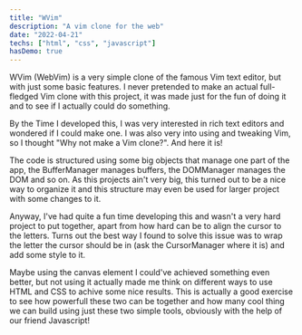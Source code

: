 ```yaml
---
title: "WVim"
description: "A vim clone for the web"
date: "2022-04-21"
techs: ["html", "css", "javascript"]
hasDemo: true
---
```

WVim (WebVim) is a very simple clone of the famous Vim text editor, but with just some basic features. I never pretended to make an actual full-fledged Vim clone with this project, it was made just for the fun of doing it and to see if I actually could do something.

By the Time I developed this, I was very interested in rich text editors and wondered if I could make one. I was also very into using and tweaking Vim, so I thought "Why not make a Vim clone?". And here it is!

The code is structured using some big objects that manage one part of the app, the BufferManager manages buffers, the DOMManager manages the DOM and so on. As this projects ain't very big, this turned out to be a nice way to organize it and this structure may even be used for larger project with some changes to it.

Anyway, I've had quite a fun time developing this and wasn't a very hard project to put together, apart from how hard can be to align the cursor to the letters. Turns out the best way I found to solve this issue was to wrap the letter the cursor should be in (ask the CursorManager where it is) and add some style to it.

Maybe using the canvas element I could've achieved something even better, but not using it actually made me think on different ways to use HTML and CSS to achive some nice results. This is actually a good exercise to see how powerfull these two can be together and how many cool thing we can build using just these two simple tools, obviously with the help of our friend Javascript!